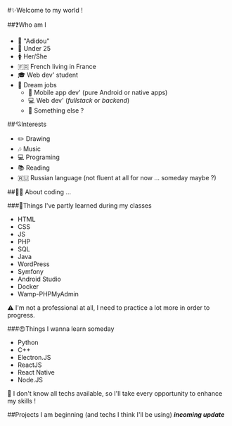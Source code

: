 #:sparkles:Welcome to my world !

##:question:Who am I

- :woman: "Adidou"
- :birthday: Under 25
- :womens: Her/She
- :fr: French living in France
- :mortar_board: Web dev' student
- :briefcase: Dream jobs
	- :iphone: Mobile app dev' (pure Android or native apps)
	- :computer: Web dev' (*fullstack* or *backend*)
	- :thought_balloon: Something else ?

##:cupid:Interests

- :pencil2: Drawing
- :notes: Music
- :computer: Programing
- :books: Reading
- :ru: Russian language (not fluent at all for now ... someday maybe ?)

##:woman_technologist: About coding ...

###:school_satchel:Things I've partly learned during my classes
- HTML
- CSS
- JS
- PHP
- SQL
- Java
- WordPress
- Symfony
- Android Studio
- Docker
- Wamp-PHPMyAdmin

:warning: I'm not a professional at all, I need to practice a lot more in order to progress.

###:heart_eyes:Things I wanna learn someday
- Python
- C++
- Electron.JS
- ReactJS
- React Native
- Node.JS

:muscle: I don't know all techs available, so I'll take every opportunity to enhance my skills !

##Projects I am beginning (and techs I think I'll be using)
***incoming update***

